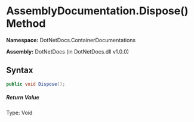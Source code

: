 # AssemblyDocumentation.Dispose() Method
**Namespace:** DotNetDocs.ContainerDocumentations

**Assembly:** DotNetDocs (in DotNetDocs.dll v1.0.0)
## Syntax
```csharp
public void Dispose();
```
##### Return Value
Type: Void



